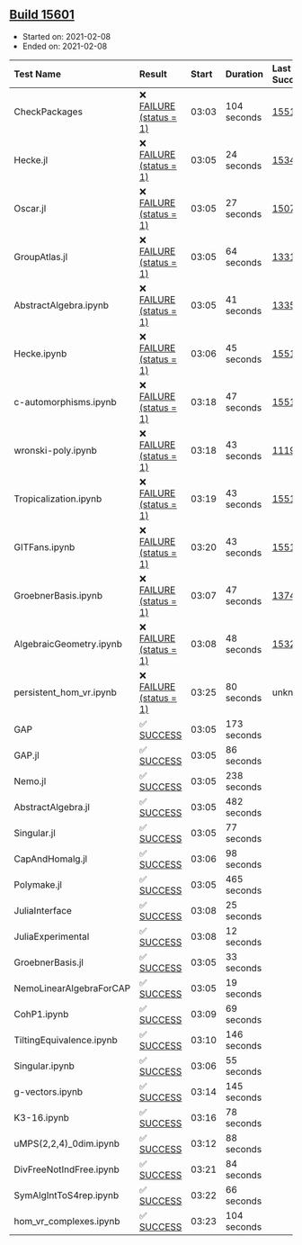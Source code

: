 ## [Build 15601](https://oscarci.mathematik.uni-kl.de/job/oscar/15601/)

* Started on: 2021-02-08
* Ended on: 2021-02-08

| Test Name    | Result | Start | Duration | Last Success | First Failure |
|:-------------|:-------|:------|:---------|:-------------|:--------------|
| CheckPackages | ❌ [FAILURE (status = 1)](https://oscarci.mathematik.uni-kl.de/job/oscar/15601/artifact/logs/build-15601/CheckPackages.log) | 03:03 | 104 seconds | [15514](https://oscarci.mathematik.uni-kl.de/job/oscar/15514/) | [15515](https://oscarci.mathematik.uni-kl.de/job/oscar/15515/) |
| Hecke.jl | ❌ [FAILURE (status = 1)](https://oscarci.mathematik.uni-kl.de/job/oscar/15601/artifact/logs/build-15601/Hecke.jl.log) | 03:05 | 24 seconds | [15344](https://oscarci.mathematik.uni-kl.de/job/oscar/15344/) | [15348](https://oscarci.mathematik.uni-kl.de/job/oscar/15348/) |
| Oscar.jl | ❌ [FAILURE (status = 1)](https://oscarci.mathematik.uni-kl.de/job/oscar/15601/artifact/logs/build-15601/Oscar.jl.log) | 03:05 | 27 seconds | [15079](https://oscarci.mathematik.uni-kl.de/job/oscar/15079/) | [15080](https://oscarci.mathematik.uni-kl.de/job/oscar/15080/) |
| GroupAtlas.jl | ❌ [FAILURE (status = 1)](https://oscarci.mathematik.uni-kl.de/job/oscar/15601/artifact/logs/build-15601/GroupAtlas.jl.log) | 03:05 | 64 seconds | [13311](https://oscarci.mathematik.uni-kl.de/job/oscar/13311/) | [13312](https://oscarci.mathematik.uni-kl.de/job/oscar/13312/) |
| AbstractAlgebra.ipynb | ❌ [FAILURE (status = 1)](https://oscarci.mathematik.uni-kl.de/job/oscar/15601/artifact/logs/build-15601/AbstractAlgebra.ipynb.log) | 03:05 | 41 seconds | [13355](https://oscarci.mathematik.uni-kl.de/job/oscar/13355/) | [13356](https://oscarci.mathematik.uni-kl.de/job/oscar/13356/) |
| Hecke.ipynb | ❌ [FAILURE (status = 1)](https://oscarci.mathematik.uni-kl.de/job/oscar/15601/artifact/logs/build-15601/Hecke.ipynb.log) | 03:06 | 45 seconds | [15514](https://oscarci.mathematik.uni-kl.de/job/oscar/15514/) | [15515](https://oscarci.mathematik.uni-kl.de/job/oscar/15515/) |
| c-automorphisms.ipynb | ❌ [FAILURE (status = 1)](https://oscarci.mathematik.uni-kl.de/job/oscar/15601/artifact/logs/build-15601/c-automorphisms.ipynb.log) | 03:18 | 47 seconds | [15514](https://oscarci.mathematik.uni-kl.de/job/oscar/15514/) | [15515](https://oscarci.mathematik.uni-kl.de/job/oscar/15515/) |
| wronski-poly.ipynb | ❌ [FAILURE (status = 1)](https://oscarci.mathematik.uni-kl.de/job/oscar/15601/artifact/logs/build-15601/wronski-poly.ipynb.log) | 03:18 | 43 seconds | [11192](https://oscarci.mathematik.uni-kl.de/job/oscar/11192/) | [11193](https://oscarci.mathematik.uni-kl.de/job/oscar/11193/) |
| Tropicalization.ipynb | ❌ [FAILURE (status = 1)](https://oscarci.mathematik.uni-kl.de/job/oscar/15601/artifact/logs/build-15601/Tropicalization.ipynb.log) | 03:19 | 43 seconds | [15514](https://oscarci.mathematik.uni-kl.de/job/oscar/15514/) | [15515](https://oscarci.mathematik.uni-kl.de/job/oscar/15515/) |
| GITFans.ipynb | ❌ [FAILURE (status = 1)](https://oscarci.mathematik.uni-kl.de/job/oscar/15601/artifact/logs/build-15601/GITFans.ipynb.log) | 03:20 | 43 seconds | [15514](https://oscarci.mathematik.uni-kl.de/job/oscar/15514/) | [15515](https://oscarci.mathematik.uni-kl.de/job/oscar/15515/) |
| GroebnerBasis.ipynb | ❌ [FAILURE (status = 1)](https://oscarci.mathematik.uni-kl.de/job/oscar/15601/artifact/logs/build-15601/GroebnerBasis.ipynb.log) | 03:07 | 47 seconds | [13748](https://oscarci.mathematik.uni-kl.de/job/oscar/13748/) | [13749](https://oscarci.mathematik.uni-kl.de/job/oscar/13749/) |
| AlgebraicGeometry.ipynb | ❌ [FAILURE (status = 1)](https://oscarci.mathematik.uni-kl.de/job/oscar/15601/artifact/logs/build-15601/AlgebraicGeometry.ipynb.log) | 03:08 | 48 seconds | [15322](https://oscarci.mathematik.uni-kl.de/job/oscar/15322/) | [15323](https://oscarci.mathematik.uni-kl.de/job/oscar/15323/) |
| persistent_hom_vr.ipynb | ❌ [FAILURE (status = 1)](https://oscarci.mathematik.uni-kl.de/job/oscar/15601/artifact/logs/build-15601/persistent_hom_vr.ipynb.log) | 03:25 | 80 seconds | unknown | unknown |
| GAP | ✅ [SUCCESS](https://oscarci.mathematik.uni-kl.de/job/oscar/15601/artifact/logs/build-15601/GAP.log) | 03:05 | 173 seconds |  |  |
| GAP.jl | ✅ [SUCCESS](https://oscarci.mathematik.uni-kl.de/job/oscar/15601/artifact/logs/build-15601/GAP.jl.log) | 03:05 | 86 seconds |  |  |
| Nemo.jl | ✅ [SUCCESS](https://oscarci.mathematik.uni-kl.de/job/oscar/15601/artifact/logs/build-15601/Nemo.jl.log) | 03:05 | 238 seconds |  |  |
| AbstractAlgebra.jl | ✅ [SUCCESS](https://oscarci.mathematik.uni-kl.de/job/oscar/15601/artifact/logs/build-15601/AbstractAlgebra.jl.log) | 03:05 | 482 seconds |  |  |
| Singular.jl | ✅ [SUCCESS](https://oscarci.mathematik.uni-kl.de/job/oscar/15601/artifact/logs/build-15601/Singular.jl.log) | 03:05 | 77 seconds |  |  |
| CapAndHomalg.jl | ✅ [SUCCESS](https://oscarci.mathematik.uni-kl.de/job/oscar/15601/artifact/logs/build-15601/CapAndHomalg.jl.log) | 03:06 | 98 seconds |  |  |
| Polymake.jl | ✅ [SUCCESS](https://oscarci.mathematik.uni-kl.de/job/oscar/15601/artifact/logs/build-15601/Polymake.jl.log) | 03:05 | 465 seconds |  |  |
| JuliaInterface | ✅ [SUCCESS](https://oscarci.mathematik.uni-kl.de/job/oscar/15601/artifact/logs/build-15601/JuliaInterface.log) | 03:08 | 25 seconds |  |  |
| JuliaExperimental | ✅ [SUCCESS](https://oscarci.mathematik.uni-kl.de/job/oscar/15601/artifact/logs/build-15601/JuliaExperimental.log) | 03:08 | 12 seconds |  |  |
| GroebnerBasis.jl | ✅ [SUCCESS](https://oscarci.mathematik.uni-kl.de/job/oscar/15601/artifact/logs/build-15601/GroebnerBasis.jl.log) | 03:05 | 33 seconds |  |  |
| NemoLinearAlgebraForCAP | ✅ [SUCCESS](https://oscarci.mathematik.uni-kl.de/job/oscar/15601/artifact/logs/build-15601/NemoLinearAlgebraForCAP.log) | 03:05 | 19 seconds |  |  |
| CohP1.ipynb | ✅ [SUCCESS](https://oscarci.mathematik.uni-kl.de/job/oscar/15601/artifact/logs/build-15601/CohP1.ipynb.log) | 03:09 | 69 seconds |  |  |
| TiltingEquivalence.ipynb | ✅ [SUCCESS](https://oscarci.mathematik.uni-kl.de/job/oscar/15601/artifact/logs/build-15601/TiltingEquivalence.ipynb.log) | 03:10 | 146 seconds |  |  |
| Singular.ipynb | ✅ [SUCCESS](https://oscarci.mathematik.uni-kl.de/job/oscar/15601/artifact/logs/build-15601/Singular.ipynb.log) | 03:06 | 55 seconds |  |  |
| g-vectors.ipynb | ✅ [SUCCESS](https://oscarci.mathematik.uni-kl.de/job/oscar/15601/artifact/logs/build-15601/g-vectors.ipynb.log) | 03:14 | 145 seconds |  |  |
| K3-16.ipynb | ✅ [SUCCESS](https://oscarci.mathematik.uni-kl.de/job/oscar/15601/artifact/logs/build-15601/K3-16.ipynb.log) | 03:16 | 78 seconds |  |  |
| uMPS(2,2,4)_0dim.ipynb | ✅ [SUCCESS](https://oscarci.mathematik.uni-kl.de/job/oscar/15601/artifact/logs/build-15601/uMPS-2-2-4-_0dim.ipynb.log) | 03:12 | 88 seconds |  |  |
| DivFreeNotIndFree.ipynb | ✅ [SUCCESS](https://oscarci.mathematik.uni-kl.de/job/oscar/15601/artifact/logs/build-15601/DivFreeNotIndFree.ipynb.log) | 03:21 | 84 seconds |  |  |
| SymAlgIntToS4rep.ipynb | ✅ [SUCCESS](https://oscarci.mathematik.uni-kl.de/job/oscar/15601/artifact/logs/build-15601/SymAlgIntToS4rep.ipynb.log) | 03:22 | 66 seconds |  |  |
| hom_vr_complexes.ipynb | ✅ [SUCCESS](https://oscarci.mathematik.uni-kl.de/job/oscar/15601/artifact/logs/build-15601/hom_vr_complexes.ipynb.log) | 03:23 | 104 seconds |  |  |
